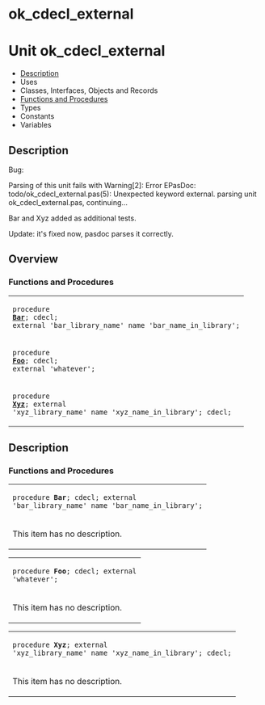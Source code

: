 # ok\_cdecl\_external


# Unit ok\_cdecl\_external

- [Description](#PasDoc-Description)
- Uses
- Classes, Interfaces, Objects and Records
- [Functions and Procedures](#PasDoc-FuncsProcs)
- Types
- Constants
- Variables

<span id="PasDoc-Description"/>

## Description
Bug:

Parsing of this unit fails with Warning\[2\]: Error EPasDoc: todo/ok\_cdecl\_external.pas(5): Unexpected keyword external. parsing unit ok\_cdecl\_external.pas, continuing...

Bar and Xyz added as additional tests.

Update: it's fixed now, pasdoc parses it correctly.<span id="PasDoc-Uses"/>

## Overview

### Functions and Procedures
<span id="PasDoc-FuncsProcs"/>


<table>
<tr>

<td>

<code>procedure <strong><a href="ok_cdecl_external.md#Bar">Bar</a></strong>; cdecl; external 'bar\_library\_name' name 'bar\_name\_in\_library';</code>
</td>
</tr>
<tr>

<td>

<code>procedure <strong><a href="ok_cdecl_external.md#Foo">Foo</a></strong>; cdecl; external 'whatever';</code>
</td>
</tr>
<tr>

<td>

<code>procedure <strong><a href="ok_cdecl_external.md#Xyz">Xyz</a></strong>; external 'xyz\_library\_name' name 'xyz\_name\_in\_library'; cdecl;</code>
</td>
</tr>
</table>

## Description

### Functions and Procedures

<table>
<tr>

<td>

<span id="Bar"/><code>procedure <strong>Bar</strong>; cdecl; external 'bar\_library\_name' name 'bar\_name\_in\_library';</code>
</td>
</tr>
<tr><td colspan="1">

This item has no description.



</td></tr>
</table>

<table>
<tr>

<td>

<span id="Foo"/><code>procedure <strong>Foo</strong>; cdecl; external 'whatever';</code>
</td>
</tr>
<tr><td colspan="1">

This item has no description.



</td></tr>
</table>

<table>
<tr>

<td>

<span id="Xyz"/><code>procedure <strong>Xyz</strong>; external 'xyz\_library\_name' name 'xyz\_name\_in\_library'; cdecl;</code>
</td>
</tr>
<tr><td colspan="1">

This item has no description.



</td></tr>
</table>
